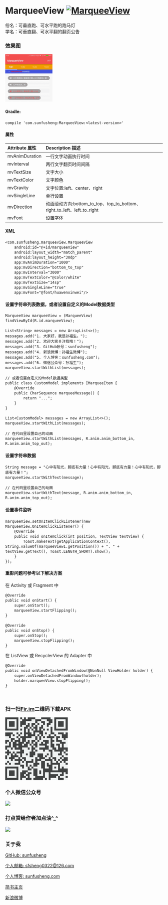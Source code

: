 # MarqueeView  [ ![MarqueeView](https://api.bintray.com/packages/sfsheng0322/maven/MarqueeView/images/download.svg) ](https://bintray.com/sfsheng0322/maven/MarqueeView/_latestVersion)

俗名：可垂直跑、可水平跑的跑马灯  
学名：可垂直翻、可水平翻的翻页公告

### 效果图

<img src="/resources/MarqueeView.gif" style="width: 30%;">

#### Gradle:

    compile 'com.sunfusheng:MarqueeView:<latest-version>'

#### 属性

| Attribute 属性          | Description 描述 | 
|:---				     |:---| 
| mvAnimDuration         | 一行文字动画执行时间 | 
| mvInterval         | 两行文字翻页时间间隔 | 
| mvTextSize         | 文字大小 | 
| mvTextColor         | 文字颜色 | 
| mvGravity         | 文字位置:left、center、right | 
| mvSingleLine         | 单行设置 |
| mvDirection        | 动画滚动方向:bottom_to_top、top_to_bottom、right_to_left、left_to_right |
| mvFont             | 设置字体 |

#### XML

    <com.sunfusheng.marqueeview.MarqueeView
        android:id="@+id/marqueeView"
        android:layout_width="match_parent"
        android:layout_height="30dp"
        app:mvAnimDuration="1000"
        app:mvDirection="bottom_to_top"
        app:mvInterval="3000"
        app:mvTextColor="@color/white"
        app:mvTextSize="14sp"
        app:mvSingleLine="true"
        app:mvFont="@font/huawenxinwei"/>

#### 设置字符串列表数据，或者设置自定义的Model数据类型

    MarqueeView marqueeView = (MarqueeView) findViewById(R.id.marqueeView);

    List<String> messages = new ArrayList<>();
    messages.add("1. 大家好，我是孙福生。");
    messages.add("2. 欢迎大家关注我哦！");
    messages.add("3. GitHub帐号：sunfusheng");
    messages.add("4. 新浪微博：孙福生微博");
    messages.add("5. 个人博客：sunfusheng.com");
    messages.add("6. 微信公众号：孙福生");
    marqueeView.startWithList(messages);

    // 或者设置自定义的Model数据类型
    public class CustomModel implements IMarqueeItem {
        @Override
        public CharSequence marqueeMessage() {
            return "...";
        }
    }

    List<CustomModel> messages = new ArrayList<>();
    marqueeView.startWithList(messages);
    
    // 在代码里设置自己的动画
    marqueeView.startWithList(messages, R.anim.anim_bottom_in, R.anim.anim_top_out);

#### 设置字符串数据

    String message = "心中有阳光，脚底有力量！心中有阳光，脚底有力量！心中有阳光，脚底有力量！";
    marqueeView.startWithText(message);
    
    // 在代码里设置自己的动画
    marqueeView.startWithText(message, R.anim.anim_bottom_in, R.anim.anim_top_out);

#### 设置事件监听

    marqueeView.setOnItemClickListener(new MarqueeView.OnItemClickListener() {
        @Override
        public void onItemClick(int position, TextView textView) {
            Toast.makeText(getApplicationContext(), String.valueOf(marqueeView1.getPosition()) + ". " + textView.getText(), Toast.LENGTH_SHORT).show();
        }
    });

#### 重影问题可参考以下解决方案

在 Activity 或 Fragment 中

    @Override
    public void onStart() {
        super.onStart();
        marqueeView.startFlipping();
    }

    @Override
    public void onStop() {
        super.onStop();
        marqueeView.stopFlipping();
    }

在 ListView 或 RecyclerView 的 Adapter 中

    @Override
    public void onViewDetachedFromWindow(@NonNull ViewHolder holder) {
        super.onViewDetachedFromWindow(holder);
        holder.marqueeView.stopFlipping();
    }

<br/>

### 扫一扫[Fir.im](https://fir.im/MarqueeView)二维码下载APK

<img src="/resources/fir.im.png">

<br/>

### 个人微信公众号

<img src="http://ourvm0t8d.bkt.clouddn.com/wx_gongzhonghao.png">

<br/>

### 打点赏给作者加点油^_^

<img src="http://ourvm0t8d.bkt.clouddn.com/wx_shoukuanma.png" >

<br/>

### 关于我

[GitHub: sunfusheng](https://github.com/sunfusheng)  

[个人邮箱: sfsheng0322@126.com](https://mail.126.com/)
  
[个人博客: sunfusheng.com](http://sunfusheng.com/)
  
[简书主页](http://www.jianshu.com/users/88509e7e2ed1/latest_articles)
  
[新浪微博](http://weibo.com/u/3852192525) 